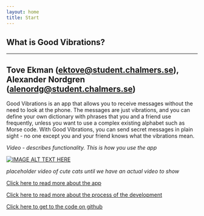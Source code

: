 ```yaml
---
layout: home
title: Start 
---
```




## What is Good Vibrations?
---
Tove Ekman (ektove@student.chalmers.se), Alexander Nordgren (alenordg@student.chalmers.se)
---

Good Vibrations is an app that allows you to receive messages without the need to look at the phone. The messages are just vibrations, and you can define your own dictionary with phrases that you and a friend use frequently, unless you want to use a complex existing alphabet such as Morse code. With Good Vibrations, you can send secret messages in plain sight - no one except you and your friend knows what the vibrations mean. 

*Video - describes functionality. This is how you use the app*


[![IMAGE ALT TEXT HERE](http://img.youtube.com/vi/SB-qEYVdvXA/0.jpg)](https://www.youtube.com/watch?v=SB-qEYVdvXA)


*placeholder video of cute cats until we have an actual video to show*

[Click here to read more about the app](https://oeoeoe.github.io/GoodVibrations/What.html)

[Click here to read more about the process of the development](https://oeoeoe.github.io/GoodVibrations/How.html)

[Click here to get to the code on github](https://github.com/oeoeoe/GoodVibrations)

